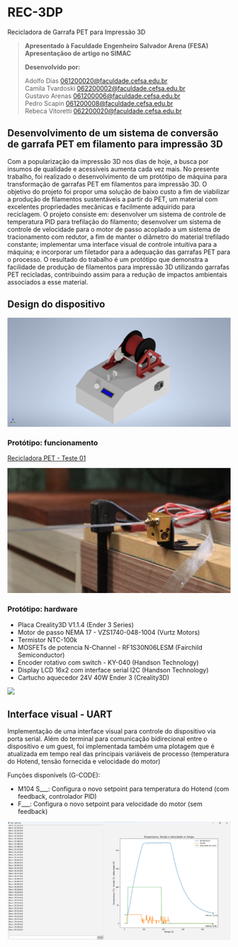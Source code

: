 # REC-3DP  
Recicladora de Garrafa PET para Impressão 3D  
  
> **Apresentado à Faculdade Engenheiro Salvador Arena (FESA)**  
> **Apresentaçãoo de artigo no SIMAC**
>
> **Desenvolvido por:**
>
> Adolfo Dias <061200020@faculdade.cefsa.edu.br>  
> Camila Tvardoski <062200002@faculdade.cefsa.edu.br>  
> Gustavo Arenas <061200006@faculdade.cefsa.edu.br>  
> Pedro Scapin <061200008@faculdade.cefsa.edu.br>  
> Rebeca Vitoretti <062200020@faculdade.cefsa.edu.br>  

## Desenvolvimento de um sistema de conversão de garrafa PET em filamento para impressão 3D
Com a popularização da impressão 3D nos dias de hoje, a busca por insumos de qualidade e acessíveis aumenta cada vez mais. No presente trabalho, foi realizado o desenvolvimento de um protótipo de máquina para transformação de garrafas PET em filamentos para impressão 3D. O objetivo do projeto foi propor uma solução de baixo custo a fim de viabilizar a produção de filamentos sustentáveis a partir do PET, um material com excelentes propriedades mecânicas e facilmente adquirido para reciclagem. O projeto consiste em: desenvolver um sistema de controle de temperatura PID para trefilação do filamento; desenvolver um sistema de controle de velocidade para o motor de passo acoplado a um sistema de tracionamento com redutor, a fim de manter o diâmetro do material trefilado constante; implementar uma interface visual de controle intuitiva para a máquina; e incorporar um filetador para a adequação das garrafas PET para o processo. O resultado do trabalho é um protótipo que demonstra a facilidade de produção de filamentos para impressão 3D utilizando garrafas PET recicladas, contribuindo assim para a redução de impactos ambientais associados a esse material.

## Design do dispositivo
![](IMG/Render2.png)

### Protótipo: funcionamento
[Recicladora PET - Teste 01](https://youtu.be/Kp44HoyRCVU)

![](IMG/PROTOTIPO-FUNCIONANDO.png)

### Protótipo: hardware
* Placa Creality3D V1.1.4 (Ender 3 Series)
* Motor de passo NEMA 17 - VZS1740-048-1004 (Vurtz Motors)
* Termistor NTC-100k
* MOSFETs de potencia N-Channel - RF1S30N06LESM (Fairchild Semiconductor)
* Encoder rotativo com switch - KY-040 (Handson Technology)
* Display LCD 16x2 com interface serial I2C (Handson Technology)
* Cartucho aquecedor 24V 40W Ender 3 (Creality3D)

![](IMG/P_20230319_201323.jpg)

## Interface visual - UART

Implementação de uma interface visual para controle do dispositivo via porta serial. Além do terminal para comunicação bidirecional entre o dispositivo e um guest, foi implementada também uma plotagem que é atualizada em tempo real das principais variáveis de processo (temperatura do Hotend, tensão fornecida e velocidade do motor)

Funções disponívels (G-CODE):
* M104 S___: Configura o novo setpoint para temperatura do Hotend (com feedback, controlador PID)
* F___: Configura o novo setpoint para velocidade do motor (sem feedback)

![](IMG/REC-3DP-GUI.png)
